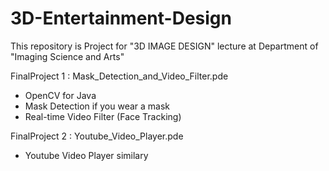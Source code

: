 # 3D-Entertainment-Design
This repository is Project for "3D IMAGE DESIGN" lecture at Department of "Imaging Science and Arts"

FinalProject 1 : Mask_Detection_and_Video_Filter.pde
* OpenCV for Java
* Mask Detection if you wear a mask
* Real-time Video Filter (Face Tracking)

FinalProject 2 : Youtube_Video_Player.pde
* Youtube Video Player similary
